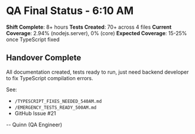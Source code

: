 # QA Final Status - 6:10 AM

**Shift Complete**: 8+ hours
**Tests Created**: 70+ across 4 files
**Current Coverage**: 2.94% (nodejs.server), 0% (core)
**Expected Coverage**: 15-25% once TypeScript fixed

## Handover Complete

All documentation created, tests ready to run, just need backend developer to fix TypeScript compilation errors.

See:
- `/TYPESCRIPT_FIXES_NEEDED_540AM.md`
- `/EMERGENCY_TESTS_READY_500AM.md`
- GitHub Issue #21

-- Quinn (QA Engineer)